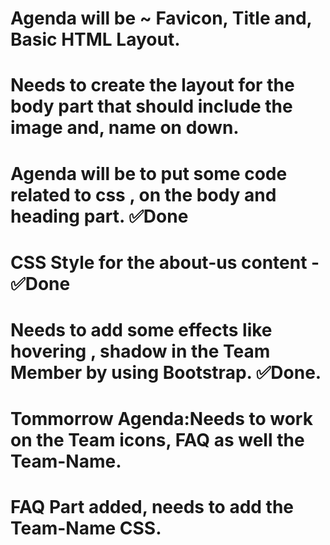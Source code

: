 # Agenda will be ~ Favicon, Title and, Basic HTML Layout.
# Needs to create the layout for the body part that should include the image and, name on down.
# Agenda will be to put some code related to css , on the body and heading part. ✅Done
# CSS Style for the about-us content - ✅Done
# Needs to add some effects like hovering , shadow in the Team Member by using Bootstrap. ✅Done.
# Tommorrow Agenda:Needs to work on the Team icons, FAQ as well the Team-Name.
# FAQ Part added, needs to add the Team-Name CSS.

